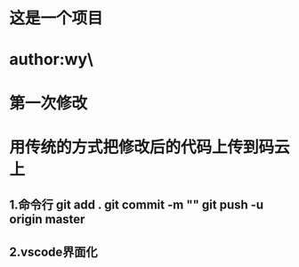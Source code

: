 # 这是一个项目
# author:wy\
# 第一次修改
# 用传统的方式把修改后的代码上传到码云上
## 1.命令行 git add .          git commit -m ""         git push -u origin master
## 2.vscode界面化